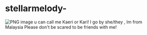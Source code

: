 # stellarmelody-
  ![PNG image](https://github.com/stellarmelody/stellarmelody-/assets/123318172/7f1f720c-d7db-48d6-b109-0a4235ef1fdd)
u can call me Kaeri or Kari!
I go by she/they , Im from Malaysia
Please don't be scared to be friends
with me!
